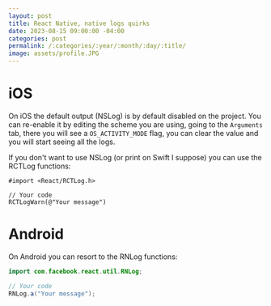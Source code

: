 ```yaml
---
layout: post
title: React Native, native logs quirks
date: 2023-08-15 09:00:00 -04:00
categories: post
permalink: /:categories/:year/:month/:day/:title/
image: assets/profile.JPG
---
```


# iOS

On iOS the default output (NSLog) is by default disabled on the project. You can re-enable it by editing the scheme you are using, going to the `Arguments` tab, there you will see a `OS_ACTIVITY_MODE` flag, you can clear the value and you will start seeing all the logs.

If you don't want to use NSLog (or print on Swift I suppose) you can use the RCTLog functions:

```obj-c
#import <React/RCTLog.h>

// Your code
RCTLogWarn(@"Your message")
```

# Android

On Android you can resort to the RNLog functions:

```java
import com.facebook.react.util.RNLog;

// Your code
RNLog.a("Your message");
```